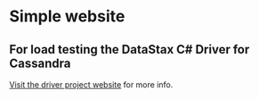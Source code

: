 # Simple website
##  For load testing the DataStax C# Driver for Cassandra

[Visit the driver project website](https://github.com/datastax/csharp-driver) for more info.